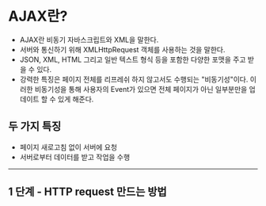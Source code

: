 # AJAX란?

- AJAX란 비동기 자바스크립트와 XML을 말한다.
- 서버와 통신하기 위해 XMLHttpRequest 객체를 사용하는 것을 말한다.
- JSON, XML, HTML 그리고 일반 텍스트 형식 등을 포함한 다양한 포맷을 주고 받을 수 있다.
- 강력한 특징은 페이지 전체를 리프레쉬 하지 않고서도 수행되는 "비동기성"이다. 이러한 비동기성을 통해 사용자의 Event가 있으면 전체 페이지가 아닌 일부분만을 업데이트 할 수 있게 해준다.

## 두 가지 특징
- 페이지 새로고침 없이 서버에 요청
- 서버로부터 데이터를 받고 작업을 수행

***

## 1 단계 - HTTP request 만드는 방법
